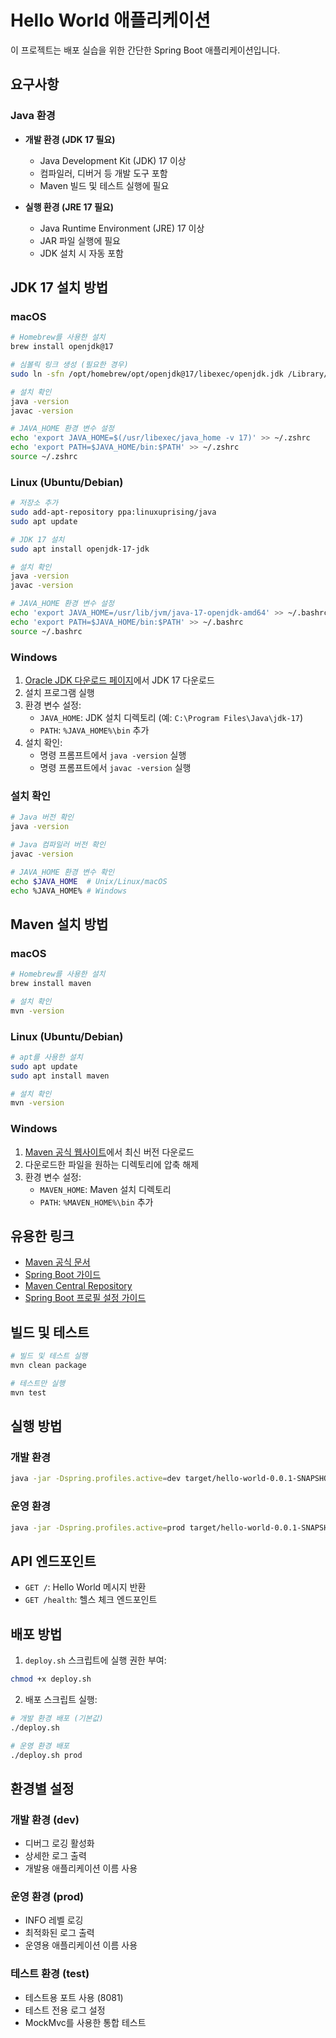 # Hello World 애플리케이션

이 프로젝트는 배포 실습을 위한 간단한 Spring Boot 애플리케이션입니다.

## 요구사항

### Java 환경
- **개발 환경 (JDK 17 필요)**
  - Java Development Kit (JDK) 17 이상
  - 컴파일러, 디버거 등 개발 도구 포함
  - Maven 빌드 및 테스트 실행에 필요

- **실행 환경 (JRE 17 필요)**
  - Java Runtime Environment (JRE) 17 이상
  - JAR 파일 실행에 필요
  - JDK 설치 시 자동 포함

## JDK 17 설치 방법

### macOS
```bash
# Homebrew를 사용한 설치
brew install openjdk@17

# 심볼릭 링크 생성 (필요한 경우)
sudo ln -sfn /opt/homebrew/opt/openjdk@17/libexec/openjdk.jdk /Library/Java/JavaVirtualMachines/openjdk-17.jdk

# 설치 확인
java -version
javac -version

# JAVA_HOME 환경 변수 설정
echo 'export JAVA_HOME=$(/usr/libexec/java_home -v 17)' >> ~/.zshrc
echo 'export PATH=$JAVA_HOME/bin:$PATH' >> ~/.zshrc
source ~/.zshrc
```

### Linux (Ubuntu/Debian)
```bash
# 저장소 추가
sudo add-apt-repository ppa:linuxuprising/java
sudo apt update

# JDK 17 설치
sudo apt install openjdk-17-jdk

# 설치 확인
java -version
javac -version

# JAVA_HOME 환경 변수 설정
echo 'export JAVA_HOME=/usr/lib/jvm/java-17-openjdk-amd64' >> ~/.bashrc
echo 'export PATH=$JAVA_HOME/bin:$PATH' >> ~/.bashrc
source ~/.bashrc
```

### Windows
1. [Oracle JDK 다운로드 페이지](https://www.oracle.com/java/technologies/downloads/#java17)에서 JDK 17 다운로드
2. 설치 프로그램 실행
3. 환경 변수 설정:
   - `JAVA_HOME`: JDK 설치 디렉토리 (예: `C:\Program Files\Java\jdk-17`)
   - `PATH`: `%JAVA_HOME%\bin` 추가
4. 설치 확인:
   - 명령 프롬프트에서 `java -version` 실행
   - 명령 프롬프트에서 `javac -version` 실행

### 설치 확인
```bash
# Java 버전 확인
java -version

# Java 컴파일러 버전 확인
javac -version

# JAVA_HOME 환경 변수 확인
echo $JAVA_HOME  # Unix/Linux/macOS
echo %JAVA_HOME% # Windows
```

## Maven 설치 방법

### macOS
```bash
# Homebrew를 사용한 설치
brew install maven

# 설치 확인
mvn -version
```

### Linux (Ubuntu/Debian)
```bash
# apt를 사용한 설치
sudo apt update
sudo apt install maven

# 설치 확인
mvn -version
```

### Windows
1. [Maven 공식 웹사이트](https://maven.apache.org/download.cgi)에서 최신 버전 다운로드
2. 다운로드한 파일을 원하는 디렉토리에 압축 해제
3. 환경 변수 설정:
   - `MAVEN_HOME`: Maven 설치 디렉토리
   - `PATH`: `%MAVEN_HOME%\bin` 추가

## 유용한 링크

- [Maven 공식 문서](https://maven.apache.org/guides/)
- [Spring Boot 가이드](https://spring.io/guides)
- [Maven Central Repository](https://search.maven.org/)
- [Spring Boot 프로필 설정 가이드](https://docs.spring.io/spring-boot/docs/current/reference/html/features.html#features.profiles)

## 빌드 및 테스트

```bash
# 빌드 및 테스트 실행
mvn clean package

# 테스트만 실행
mvn test
```

## 실행 방법

### 개발 환경
```bash
java -jar -Dspring.profiles.active=dev target/hello-world-0.0.1-SNAPSHOT.jar
```

### 운영 환경
```bash
java -jar -Dspring.profiles.active=prod target/hello-world-0.0.1-SNAPSHOT.jar
```

## API 엔드포인트

- `GET /`: Hello World 메시지 반환
- `GET /health`: 헬스 체크 엔드포인트

## 배포 방법

1. `deploy.sh` 스크립트에 실행 권한 부여:
```bash
chmod +x deploy.sh
```

2. 배포 스크립트 실행:
```bash
# 개발 환경 배포 (기본값)
./deploy.sh

# 운영 환경 배포
./deploy.sh prod
```

## 환경별 설정

### 개발 환경 (dev)
- 디버그 로깅 활성화
- 상세한 로그 출력
- 개발용 애플리케이션 이름 사용

### 운영 환경 (prod)
- INFO 레벨 로깅
- 최적화된 로그 출력
- 운영용 애플리케이션 이름 사용

### 테스트 환경 (test)
- 테스트용 포트 사용 (8081)
- 테스트 전용 로그 설정
- MockMvc를 사용한 통합 테스트 
